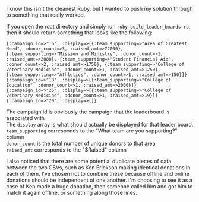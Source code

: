 I know this isn't the cleanest Ruby, but I wanted to push my solution through
to something that really worked.

If you open the root directory and simply run `ruby build_leader_boards.rb`,
then it should return something that looks like the following:

```
{:campaign_id=>"16", :display=>[{:team_supporting=>"Area of Greatest Need", :donor_count=>3, :raised_amt=>72000}, {:team_supporting=>"Mission and Ministry", :donor_count=>1, :raised_amt=>2000}, {:team_supporting=>"Student Financial Aid", :donor_count=>2, :raised_amt=>1750}, {:team_supporting=>"College of Veterinary Medicine", :donor_count=>1, :raised_amt=>1250}, {:team_supporting=>"Athletics", :donor_count=>1, :raised_amt=>150}]}
{:campaign_id=>"18", :display=>[{:team_supporting=>"College of Education", :donor_count=>1, :raised_amt=>2000}]}
{:campaign_id=>"25", :display=>[{:team_supporting=>"College of Veterinary Medicine", :donor_count=>1, :raised_amt=>19}]}
{:campaign_id=>"20", :display=>[]}
```

The campaign id is obviously the campaign that the leaderboard is associated with<br />
The `display` array is what should actually be displayed for that leader board.<br />
`team_supporting` corresponds to the "What team are you supporting?" column<br />
`donor_count` is the total number of unique donors to that area<br />
`raised_amt` corresponds to the "$Raised" column<br />

I also noticed that there are some potential duplicate pieces of data between
the two CSVs, such as Ken Erickson making identical donations in each of them.
I've chosen not to combine these because offline and online donations should
be independent of one another. I'm choosing to see it as a case of Ken made a
huge donation, then someone called him and got him to match it again offline,
or something along those lines.
